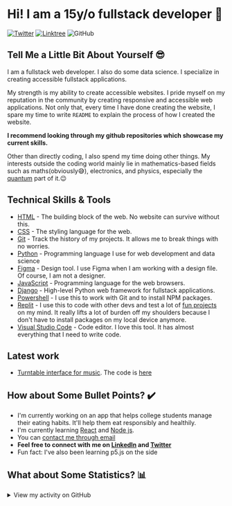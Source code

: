 # Hi! I am a 15y/o fullstack developer :wave:

<div align="left">
  <a href="https://twitter.com/xpertheritage" target="_blank"><img src="https://img.shields.io/twitter/follow/xpertheritage?logo=twitter&style=for-the-badge" alt="Twitter" /></a> 
  <a href="https://linktr.ee/xpertheritage" target="_blank"><img src="https://img.shields.io/badge/Linktree-Xpertheritage-brightgreen?style=for-the-badge&logo=linktree" alt="Linktree" /></a>
  <img src="https://img.shields.io/github/license/HeritageOlayinka/HeritageOlayinka?color=green&style=for-the-badge" alt="GitHub">
</div>

## Tell Me a Little Bit About Yourself :sunglasses:

I am a fullstack web developer. I also do some data science. I specialize in creating accessible fullstack applications.

My strength is my ability to create accessible websites. I pride myself on my reputation in the community by creating responsive and accessible web applications. Not only that, every time I have done creating the website, I spare my time to write `README` to explain the process of how I created the website.

**I recommend looking through my github repositories which showcase my current skills.**

Other than directly coding, I also spend my time doing other things. My interests outside the coding world mainly lie in mathematics-based fields such as maths(obviously😅), electronics, and physics, especially the [quantum](https://en.wikipedia.org/wiki/Quantum_mechanics) part of it.:wink:

## Technical Skills & Tools

- [HTML](https://developer.mozilla.org/en-US/docs/Web/html) - The building block of the web. No website can survive without this.
- [CSS](https://developer.mozilla.org/en-US/docs/Web/css) - The styling language for the web.
- [Git](https://git-scm.com/) - Track the history of my projects. It allows me to break things with no worries.
- [Python](https://www.python.org/) - Programming language I use for web development and data science
- [Figma](https://www.figma.com/) - Design tool. I use Figma when I am working with a design file. Of course, I am not a designer.
- [JavaScript](https://developer.mozilla.org/en-US/docs/Web/javascript) - Programming language for the web browsers.
- [Django](https://www.djangoproject.com/) - High-level Python web framework for fullstack applications.
- [Powershell](https://learn.microsoft.com/en-us/powershell/) - I use this to work with Git and to install NPM packages.
- [Replit](https://replit.com) - I use this to code with other devs and test a lot of [fun projects](http://replit.com/@OlayinkaHeritag) on my mind. It really lifts a lot of burden off my shoulders because I don't have to install packages on my local device anymore.
- [Visual Studio Code](https://code.visualstudio.com/) - Code editor. I love this tool. It has almost everything that I need to write code.

## Latest work 

- [Turntable interface for music](https://turntable-interface-for-music.olayinkaheritag.repl.co/). The code is [here](https://replit.com/@OlayinkaHeritag/turntable-interface-for-music/)

## How about Some Bullet Points? :heavy_check_mark:

- I'm currently working on an app that helps college students manage their eating habits. It'll help them eat responsibly and healthily.
- I'm currently learning [React](https://reactjs.org/) and [Node js](https://nodejs.org/).
- You can [contact me through email](mailto:tijesuolayinka@gmail.com)
- **Feel free to connect with me on [LinkedIn](https://www.linkedin.com/in/heritage-olayinka/) and [Twitter](https://twitter.com/xpertHeritage)**
- Fun fact: I've also been learning p5.js on the side

## What about Some Statistics? :bar_chart:

<details>
<summary>View my activity on GitHub</summary>

![Github stats](https://github-readme-stats.vercel.app/api?username=heritageolayinka&show_icons=true&locale=en)

![github streak](https://github-readme-streak-stats.herokuapp.com/?user=heritageolayinka&)

</details>
